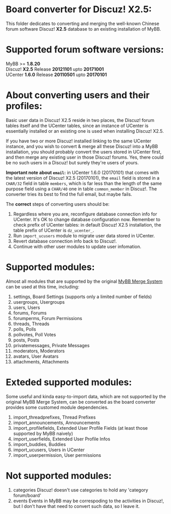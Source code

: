 # Board converter for Discuz! X2.5:
This folder dedicates to converting and merging the well-known Chinese forum software Discuz! **X2.5** database to an existing installation of MyBB.

# Supported forum software versions:
MyBB >= **1.8.20**\
Discuz! **X2.5** Release **20121101** upto **20171001**\
UCenter **1.6.0** Release **20110501** upto **20170101**

# About converting users and their profiles:
Basic user data in Discuz! X2.5 reside in two places, the Discuz! forum tables itself and the UCenter tables, since an instance of UCenter is essentially installed or an existing one is used when installing Discuz! X2.5.

If you have two or more Discuz! installed linking to the same UCenter instance, and you wish to convert & merge all these Discuz! into a MyBB installation, you should probably convert the users stored in UCenter first, and then merge any existing user in those Discuz! forums. Yes, there could be no such users in a Discuz! but surely they're users of yours.

**Important note about `email`:** in UCenter 1.6.0 (20170101) that comes with the latest version of Discuz! X2.5 (20170101), the `email` field is stored in a `CHAR/32` field in table `members`, which is far less than the length of the same purpose field using a `CHAR/40` one in table `common_member` in Discuz!. The converter tries its best to find the full email, but maybe fails.

The **correct** steps of converting users should be:
1. Regardless where you are, reconfigure database connection info for UCenter. It's OK to change database configuration now. Remember to check prefix of UCenter tables: in default Discuz! X2.5 installation, the table prefix of UCenter is `dz_ucenter_`.
1. Run `import_ucusers` module to migrate user data stored in UCenter.
1. Revert database connection info back to Discuz!.
1. Continue with other user modules to update user infomation.

# Supported modules:
Almost all modules that are supported by the original [MyBB Merge System](https://github.com/mybb/merge-system) can be used at this time, including:
1. settings, Board Settings (supports only a limited number of fields)
1. usergroups, Usergroups
1. users, Users
1. forums, Forums
1. forumperms, Forum Permissions
1. threads, Threads
1. polls, Polls
1. pollvotes, Poll Votes
1. posts, Posts
1. privatemessages, Private Messages
1. moderators, Moderators
1. avatars, User Avatars
1. attachments, Attachments

# Exteded supported modules:
Some useful and kinda easy-to-import data, which are not supported by the original MyBB Merge System, can be converted as the board converter provides some customed module dependencies.
1. import_threadprefixes, Thread Prefixes
1. import_announcements, Announcements
1. import_profilefields, Extended User Profile Fields (at least those supported by MyBB naively)
1. import_userfields, Extended User Profile Infos
1. import_buddies, Buddies
1. import_ucusers, Users in UCenter
1. import_userpermission, User permissions

# Not supported modules:
1. categories
Discuz! doesn't use categories to hold any 'category forum/board'
1. events
Events in MyBB may be correspoding to the activities in Discuz!, but I don't have that need to convert such data, so I leave it.